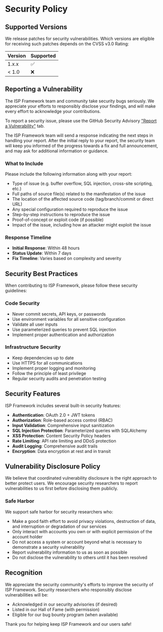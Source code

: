 # Security Policy

## Supported Versions

We release patches for security vulnerabilities. Which versions are eligible for receiving such patches depends on the CVSS v3.0 Rating:

| Version | Supported          |
| ------- | ------------------ |
| 1.x.x   | :white_check_mark: |
| < 1.0   | :x:                |

## Reporting a Vulnerability

The ISP Framework team and community take security bugs seriously. We appreciate your efforts to responsibly disclose your findings, and will make every effort to acknowledge your contributions.

To report a security issue, please use the GitHub Security Advisory ["Report a Vulnerability"](https://github.com/yourusername/isp-framework/security/advisories/new) tab.

The ISP Framework team will send a response indicating the next steps in handling your report. After the initial reply to your report, the security team will keep you informed of the progress towards a fix and full announcement, and may ask for additional information or guidance.

### What to Include

Please include the following information along with your report:

* Type of issue (e.g. buffer overflow, SQL injection, cross-site scripting, etc.)
* Full paths of source file(s) related to the manifestation of the issue
* The location of the affected source code (tag/branch/commit or direct URL)
* Any special configuration required to reproduce the issue
* Step-by-step instructions to reproduce the issue
* Proof-of-concept or exploit code (if possible)
* Impact of the issue, including how an attacker might exploit the issue

### Response Timeline

* **Initial Response**: Within 48 hours
* **Status Update**: Within 7 days
* **Fix Timeline**: Varies based on complexity and severity

## Security Best Practices

When contributing to ISP Framework, please follow these security guidelines:

### Code Security
- Never commit secrets, API keys, or passwords
- Use environment variables for all sensitive configuration
- Validate all user inputs
- Use parameterized queries to prevent SQL injection
- Implement proper authentication and authorization

### Infrastructure Security
- Keep dependencies up to date
- Use HTTPS for all communications
- Implement proper logging and monitoring
- Follow the principle of least privilege
- Regular security audits and penetration testing

## Security Features

ISP Framework includes several built-in security features:

- **Authentication**: OAuth 2.0 + JWT tokens
- **Authorization**: Role-based access control (RBAC)
- **Input Validation**: Comprehensive input sanitization
- **SQL Injection Protection**: Parameterized queries with SQLAlchemy
- **XSS Protection**: Content Security Policy headers
- **Rate Limiting**: API rate limiting and DDoS protection
- **Audit Logging**: Comprehensive audit trails
- **Encryption**: Data encryption at rest and in transit

## Vulnerability Disclosure Policy

We believe that coordinated vulnerability disclosure is the right approach to better protect users. We encourage security researchers to report vulnerabilities to us first before disclosing them publicly.

### Safe Harbor

We support safe harbor for security researchers who:

* Make a good faith effort to avoid privacy violations, destruction of data, and interruption or degradation of our services
* Only interact with accounts you own or with explicit permission of the account holder
* Do not access a system or account beyond what is necessary to demonstrate a security vulnerability
* Report vulnerability information to us as soon as possible
* Do not disclose the vulnerability to others until it has been resolved

## Recognition

We appreciate the security community's efforts to improve the security of ISP Framework. Security researchers who responsibly disclose vulnerabilities will be:

* Acknowledged in our security advisories (if desired)
* Listed in our Hall of Fame (with permission)
* Eligible for our bug bounty program (when available)

Thank you for helping keep ISP Framework and our users safe!
